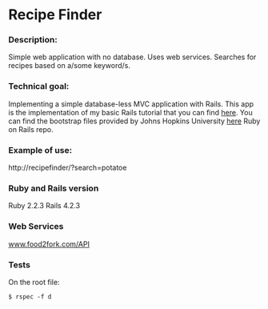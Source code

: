 # Recipe Finder

### Description:
Simple web application with no database. Uses web services.
Searches for recipes based on a/some keyword/s.

### Technical goal:
Implementing a simple database-less MVC application with Rails.
This app is the implementation of my basic Rails tutorial that you can find [here](https://github.com/vagurtomejia/hANuMAn/blob/master/dev/ROR/1_creating-a-raw-rails-app.md).
You can find the bootstrap files provided by Johns Hopkins University [here](https://github.com/jhu-ep-coursera/fullstack-course1-module3) Ruby on Rails repo.

### Example of use:
http://recipefinder/?search=potatoe

### Ruby and Rails version
Ruby 2.2.3
Rails 4.2.3

### Web Services
www.food2fork.com/API

### Tests
On the root file:
```shell
$ rspec -f d
```



